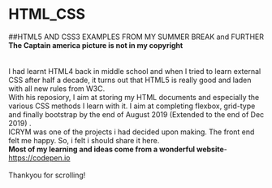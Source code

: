 # HTML_CSS
##HTML5 AND CSS3 EXAMPLES FROM MY SUMMER BREAK and FURTHER
<br>
**The Captain america picture is not in my copyright**
<br>
<br>
<br>
I had learnt HTML4 back in middle school and when I tried to learn external CSS after half a decade, it turns out that HTML5 is really good and laden with all new rules from W3C. 
<br>
With his reposiory, I aim at storing my HTML documents and especially the various CSS methods I learn with it. I aim at completing flexbox, grid-type and finally bootstrap by the end of  August 2019 (Extended to the end of Dec 2019) .
<br>
ICRYM was one of the projects i had decided upon making. The front end felt me happy. So, i felt i should share it here.
<br>
**Most of my learning and ideas come from a wonderful website**- https://codepen.io
<br>
<br>
Thankyou for scrolling!

